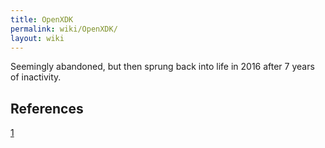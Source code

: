 ```yaml
---
title: OpenXDK
permalink: wiki/OpenXDK/
layout: wiki
---
```


Seemingly abandoned, but then sprung back into life in 2016 after 7
years of inactivity.

References
----------

[1](http://openxdk.sourceforge.net/)
